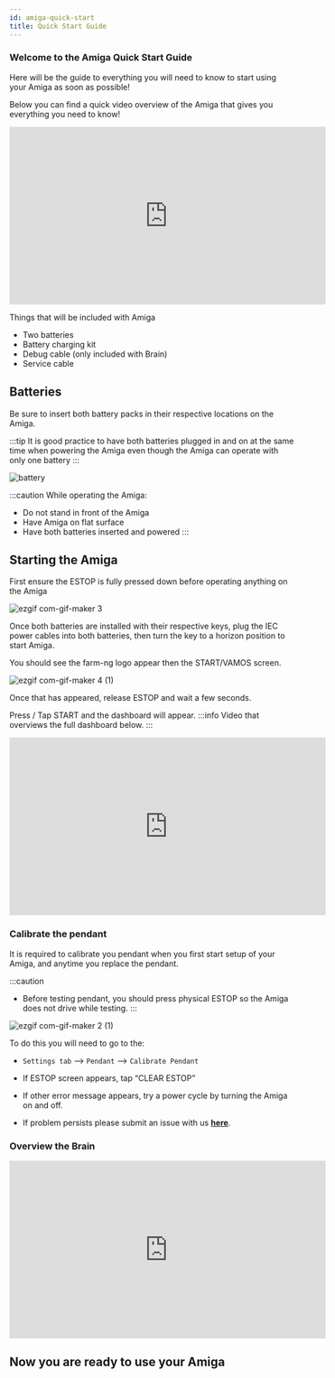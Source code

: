 ```yaml
---
id: amiga-quick-start
title: Quick Start Guide
---
```


### Welcome to the Amiga Quick Start Guide

Here will be the guide to everything you will need to know to start using your Amiga as soon as possible!

Below you can find a quick video overview of the Amiga that gives you everything you need to know!
<iframe width="560" height="315" src="https://www.youtube.com/embed/J_-m0ZgxgFk" title="YouTube video player" frameborder="0" allow="accelerometer; autoplay; clipboard-write; encrypted-media; gyroscope; picture-in-picture; web-share" allowfullscreen></iframe>

Things that will be included with Amiga

- Two batteries
- Battery charging kit
- Debug cable (only included with Brain)
- Service cable

## Batteries

Be sure to insert both battery packs in their respective locations on the Amiga.

:::tip
It is good practice to have both batteries plugged in and on at the same time when powering the Amiga even though the Amiga can operate with
only one battery
:::

![battery](https://user-images.githubusercontent.com/64480560/206290736-59ef9164-9ade-401c-80dc-569e77f088e5.gif)

:::caution
While operating the Amiga:

- Do not stand in front of the Amiga
- Have Amiga on flat surface
- Have both batteries inserted and powered
:::

## Starting the Amiga

First ensure the ESTOP is fully pressed down before operating anything on the Amiga

![ezgif com-gif-maker 3](https://user-images.githubusercontent.com/64480560/206316282-a65726be-9acc-4ef0-8cd4-5410784a2f16.gif)

Once both batteries are installed with their respective keys, plug the IEC power cables into both batteries, then turn the key to a horizon position to start Amiga.

You should see the farm-ng logo appear then the START/VAMOS screen.

![ezgif com-gif-maker 4 (1)](https://user-images.githubusercontent.com/64480560/206318630-931b5086-9cd8-4f8a-9406-afdc34bef28d.gif)

Once that has appeared, release ESTOP and wait a few seconds.

Press / Tap START and the dashboard will appear.
:::info
Video that overviews the full dashboard below.
:::
<iframe width="560" height="315" src="https://www.youtube.com/embed/PKOhI4hbGUs?list=PLWQmpzk0y9NDXFKSwvCjYtRL8QNWfK4ND" title="Amiga Dashboard Tour" frameborder="0" allow="accelerometer; autoplay; clipboard-write; encrypted-media; gyroscope; picture-in-picture; web-share" allowfullscreen></iframe>

### Calibrate the pendant

It is required to calibrate you pendant when you first start setup of your Amiga, and anytime you replace the pendant.

:::caution

- Before testing pendant, you should press physical ESTOP so the Amiga does not drive while testing.
:::

![ezgif com-gif-maker 2 (1)](https://user-images.githubusercontent.com/64480560/206317768-42edeab6-8fea-4c7d-95ae-a3ff3d9e62f1.gif)

To do this you will need to go to the:

- `Settings tab` --> `Pendant` --> `Calibrate Pendant`

- If ESTOP screen appears, tap “CLEAR ESTOP”
- If other error message appears, try a power cycle by turning the Amiga on and off.
- If problem persists please submit an issue with us [**here**](https://discourse.farm-ng.com/c/support/5).

### Overview the Brain

<iframe width="560" height="315" src="https://www.youtube.com/embed/_p0I11p4QF4?list=PLWQmpzk0y9NDXFKSwvCjYtRL8QNWfK4ND" title="Amiga Brain Overview" frameborder="0" allow="accelerometer; autoplay; clipboard-write; encrypted-media; gyroscope; picture-in-picture; web-share" allowfullscreen></iframe>

## Now you are ready to use your Amiga
